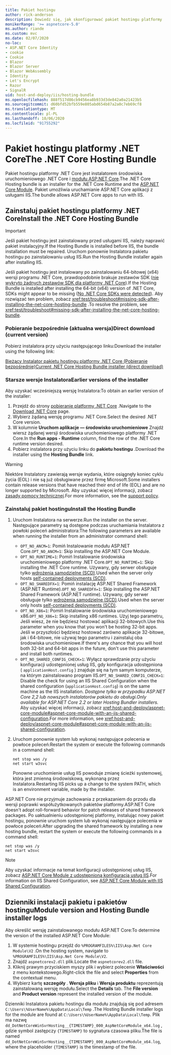 ```yaml
---
title: Pakiet hostingu
author: rick-anderson
description: Dowiedz się, jak skonfigurować pakiet hostingu platformy .NET Core.
monikerRange: '>= aspnetcore-5.0'
ms.author: riande
ms.custom: mvc
ms.date: 02/07/2020
no-loc:
- ASP.NET Core Identity
- cookie
- Cookie
- Blazor
- Blazor Server
- Blazor WebAssembly
- Identity
- Let's Encrypt
- Razor
- SignalR
uid: host-and-deploy/iis/hosting-bundle
ms.openlocfilehash: 888f517d86cb9456ea8b933d3de842a0a21423b5
ms.sourcegitcommit: d60bfd52bfb559e805abd654b87a2a0c7eb69cf8
ms.translationtype: MT
ms.contentlocale: pl-PL
ms.lasthandoff: 10/06/2020
ms.locfileid: "91755292"
---
```

# <a name="the-net-core-hosting-bundle"></a><span data-ttu-id="7462e-103">Pakiet hostingu platformy .NET Core</span><span class="sxs-lookup"><span data-stu-id="7462e-103">The .NET Core Hosting Bundle</span></span>

<span data-ttu-id="7462e-104">Pakiet hostingu platformy .NET Core jest instalatorem środowiska uruchomieniowego .NET Core i [modułu ASP.NET Core](xref:host-and-deploy/aspnet-core-module).</span><span class="sxs-lookup"><span data-stu-id="7462e-104">The .NET Core Hosting bundle is an installer for the .NET Core Runtime and the [ASP.NET Core Module](xref:host-and-deploy/aspnet-core-module).</span></span> <span data-ttu-id="7462e-105">Pakiet umożliwia uruchamianie ASP.NET Core aplikacji z usługami IIS.</span><span class="sxs-lookup"><span data-stu-id="7462e-105">The bundle allows ASP.NET Core apps to run with IIS.</span></span>

## <a name="install-the-net-core-hosting-bundle"></a><span data-ttu-id="7462e-106">Zainstaluj pakiet hostingu platformy .NET Core</span><span class="sxs-lookup"><span data-stu-id="7462e-106">Install the .NET Core Hosting Bundle</span></span>

> [!IMPORTANT]
> <span data-ttu-id="7462e-107">Jeśli pakiet hostingu jest zainstalowany przed usługami IIS, należy naprawić pakiet instalacyjny.</span><span class="sxs-lookup"><span data-stu-id="7462e-107">If the Hosting Bundle is installed before IIS, the bundle installation must be repaired.</span></span> <span data-ttu-id="7462e-108">Uruchom ponownie Instalatora pakietu hostingu po zainstalowaniu usług IIS.</span><span class="sxs-lookup"><span data-stu-id="7462e-108">Run the Hosting Bundle installer again after installing IIS.</span></span>
>
> <span data-ttu-id="7462e-109">Jeśli pakiet hostingu jest instalowany po zainstalowaniu 64-bitowej (x64) wersji programu .NET Core, prawdopodobnie brakuje zestawów SDK ([nie wykryto żadnych zestawów SDK dla platformy .NET Core](xref:test/troubleshoot#no-net-core-sdks-were-detected)).</span><span class="sxs-lookup"><span data-stu-id="7462e-109">If the Hosting Bundle is installed after installing the 64-bit (x64) version of .NET Core, SDKs might appear to be missing ([No .NET Core SDKs were detected](xref:test/troubleshoot#no-net-core-sdks-were-detected)).</span></span> <span data-ttu-id="7462e-110">Aby rozwiązać ten problem, zobacz <xref:test/troubleshoot#missing-sdk-after-installing-the-net-core-hosting-bundle> .</span><span class="sxs-lookup"><span data-stu-id="7462e-110">To resolve the problem, see <xref:test/troubleshoot#missing-sdk-after-installing-the-net-core-hosting-bundle>.</span></span>

### <a name="direct-download-current-version"></a><span data-ttu-id="7462e-111">Pobieranie bezpośrednie (aktualna wersja)</span><span class="sxs-lookup"><span data-stu-id="7462e-111">Direct download (current version)</span></span>

<span data-ttu-id="7462e-112">Pobierz instalatora przy użyciu następującego linku:</span><span class="sxs-lookup"><span data-stu-id="7462e-112">Download the installer using the following link:</span></span>

[<span data-ttu-id="7462e-113">Bieżący Instalator pakietu hostingu platformy .NET Core (Pobieranie bezpośrednie)</span><span class="sxs-lookup"><span data-stu-id="7462e-113">Current .NET Core Hosting Bundle installer (direct download)</span></span>](https://dotnet.microsoft.com/permalink/dotnetcore-current-windows-runtime-bundle-installer)

### <a name="earlier-versions-of-the-installer"></a><span data-ttu-id="7462e-114">Starsze wersje Instalatora</span><span class="sxs-lookup"><span data-stu-id="7462e-114">Earlier versions of the installer</span></span>

<span data-ttu-id="7462e-115">Aby uzyskać wcześniejszą wersję Instalatora:</span><span class="sxs-lookup"><span data-stu-id="7462e-115">To obtain an earlier version of the installer:</span></span>

1. <span data-ttu-id="7462e-116">Przejdź do strony [pobieranie platformy .NET Core](https://dotnet.microsoft.com/download/dotnet-core) .</span><span class="sxs-lookup"><span data-stu-id="7462e-116">Navigate to the [Download .NET Core](https://dotnet.microsoft.com/download/dotnet-core) page.</span></span>
1. <span data-ttu-id="7462e-117">Wybierz żądaną wersję programu .NET Core.</span><span class="sxs-lookup"><span data-stu-id="7462e-117">Select the desired .NET Core version.</span></span>
1. <span data-ttu-id="7462e-118">W kolumnie **Uruchom aplikacje — środowisko uruchomieniowe** Znajdź wiersz żądanej wersji środowiska uruchomieniowego platformy .NET Core.</span><span class="sxs-lookup"><span data-stu-id="7462e-118">In the **Run apps - Runtime** column, find the row of the .NET Core runtime version desired.</span></span>
1. <span data-ttu-id="7462e-119">Pobierz instalatora przy użyciu linku do **pakietu hostingu** .</span><span class="sxs-lookup"><span data-stu-id="7462e-119">Download the installer using the **Hosting Bundle** link.</span></span>

> [!WARNING]
> <span data-ttu-id="7462e-120">Niektóre Instalatory zawierają wersje wydania, które osiągnęły koniec cyklu życia (EOL) i nie są już obsługiwane przez firmę Microsoft.</span><span class="sxs-lookup"><span data-stu-id="7462e-120">Some installers contain release versions that have reached their end of life (EOL) and are no longer supported by Microsoft.</span></span> <span data-ttu-id="7462e-121">Aby uzyskać więcej informacji, zobacz [zasady pomocy technicznej](https://dotnet.microsoft.com/platform/support/policy/dotnet-core).</span><span class="sxs-lookup"><span data-stu-id="7462e-121">For more information, see the [support policy](https://dotnet.microsoft.com/platform/support/policy/dotnet-core).</span></span>

### <a name="install-the-hosting-bundle"></a><span data-ttu-id="7462e-122">Zainstaluj pakiet hostingu</span><span class="sxs-lookup"><span data-stu-id="7462e-122">Install the Hosting Bundle</span></span>

1. <span data-ttu-id="7462e-123">Uruchom Instalatora na serwerze.</span><span class="sxs-lookup"><span data-stu-id="7462e-123">Run the installer on the server.</span></span> <span data-ttu-id="7462e-124">Następujące parametry są dostępne podczas uruchamiania Instalatora z powłoki poleceń administratora:</span><span class="sxs-lookup"><span data-stu-id="7462e-124">The following parameters are available when running the installer from an administrator command shell:</span></span>

   * <span data-ttu-id="7462e-125">`OPT_NO_ANCM=1`: Pomiń Instalowanie modułu ASP.NET Core.</span><span class="sxs-lookup"><span data-stu-id="7462e-125">`OPT_NO_ANCM=1`: Skip installing the ASP.NET Core Module.</span></span>
   * <span data-ttu-id="7462e-126">`OPT_NO_RUNTIME=1`: Pomiń Instalowanie środowiska uruchomieniowego platformy .NET Core.</span><span class="sxs-lookup"><span data-stu-id="7462e-126">`OPT_NO_RUNTIME=1`: Skip installing the .NET Core runtime.</span></span> <span data-ttu-id="7462e-127">Używany, gdy serwer obsługuje tylko [wdrożenia samodzielne (SCD)](/dotnet/core/deploying/#self-contained-deployments-scd).</span><span class="sxs-lookup"><span data-stu-id="7462e-127">Used when the server only hosts [self-contained deployments (SCD)](/dotnet/core/deploying/#self-contained-deployments-scd).</span></span>
   * <span data-ttu-id="7462e-128">`OPT_NO_SHAREDFX=1`: Pomiń instalację ASP.NET Shared Framework (ASP.NET Runtime).</span><span class="sxs-lookup"><span data-stu-id="7462e-128">`OPT_NO_SHAREDFX=1`: Skip installing the ASP.NET Shared Framework (ASP.NET runtime).</span></span> <span data-ttu-id="7462e-129">Używany, gdy serwer obsługuje tylko [wdrożenia samodzielne (SCD)](/dotnet/core/deploying/#self-contained-deployments-scd).</span><span class="sxs-lookup"><span data-stu-id="7462e-129">Used when the server only hosts [self-contained deployments (SCD)](/dotnet/core/deploying/#self-contained-deployments-scd).</span></span>
   * <span data-ttu-id="7462e-130">`OPT_NO_X86=1`: Pomiń Instalowanie środowiska uruchomieniowego x86.</span><span class="sxs-lookup"><span data-stu-id="7462e-130">`OPT_NO_X86=1`: Skip installing x86 runtimes.</span></span> <span data-ttu-id="7462e-131">Użyj tego parametru, Jeśli wiesz, że nie będziesz hostować aplikacji 32-bitowych.</span><span class="sxs-lookup"><span data-stu-id="7462e-131">Use this parameter when you know that you won't be hosting 32-bit apps.</span></span> <span data-ttu-id="7462e-132">Jeśli w przyszłości będziesz hostować zarówno aplikacje 32-bitowe, jak i 64-bitowe, nie używaj tego parametru i zainstaluj oba środowiska uruchomieniowe.</span><span class="sxs-lookup"><span data-stu-id="7462e-132">If there's any chance that you will host both 32-bit and 64-bit apps in the future, don't use this parameter and install both runtimes.</span></span>
   * <span data-ttu-id="7462e-133">`OPT_NO_SHARED_CONFIG_CHECK=1`: Wyłącz sprawdzanie przy użyciu konfiguracji udostępnionej usług IIS, gdy konfiguracja udostępniona ( `applicationHost.config` ) znajduje się na tym samym komputerze, na którym zainstalowano program IIS.</span><span class="sxs-lookup"><span data-stu-id="7462e-133">`OPT_NO_SHARED_CONFIG_CHECK=1`: Disable the check for using an IIS Shared Configuration when the shared configuration (`applicationHost.config`) is on the same machine as the IIS installation.</span></span> <span data-ttu-id="7462e-134">*Dostępne tylko w przypadku ASP.NET Core 2,2 lub nowszych instalatorów pakietu do obsługi.*</span><span class="sxs-lookup"><span data-stu-id="7462e-134">*Only available for ASP.NET Core 2.2 or later Hosting Bundler installers.*</span></span> <span data-ttu-id="7462e-135">Aby uzyskać więcej informacji, zobacz <xref:host-and-deploy/aspnet-core-module#aspnet-core-module-with-an-iis-shared-configuration>.</span><span class="sxs-lookup"><span data-stu-id="7462e-135">For more information, see <xref:host-and-deploy/aspnet-core-module#aspnet-core-module-with-an-iis-shared-configuration>.</span></span>
1. <span data-ttu-id="7462e-136">Uruchom ponownie system lub wykonaj następujące polecenia w powłoce poleceń:</span><span class="sxs-lookup"><span data-stu-id="7462e-136">Restart the system or execute the following commands in a command shell:</span></span>

   ```console
   net stop was /y
   net start w3svc
   ```
   <span data-ttu-id="7462e-137">Ponowne uruchomienie usług IIS powoduje zmianę ścieżki systemowej, która jest zmienną środowiskową, wykonaną przez Instalatora.</span><span class="sxs-lookup"><span data-stu-id="7462e-137">Restarting IIS picks up a change to the system PATH, which is an environment variable, made by the installer.</span></span>

<span data-ttu-id="7462e-138">ASP.NET Core nie przyjmuje zachowania z przekazaniem do przodu dla wersji poprawki współużytkowanych pakietów platformy.</span><span class="sxs-lookup"><span data-stu-id="7462e-138">ASP.NET Core doesn't adopt roll-forward behavior for patch releases of shared framework packages.</span></span> <span data-ttu-id="7462e-139">Po uaktualnieniu udostępnionej platformy, instalując nowy pakiet hostingu, ponownie uruchom system lub wykonaj następujące polecenia w powłoce poleceń:</span><span class="sxs-lookup"><span data-stu-id="7462e-139">After upgrading the shared framework by installing a new hosting bundle, restart the system or execute the following commands in a command shell:</span></span>

```console
net stop was /y
net start w3svc
```

> [!NOTE]
> <span data-ttu-id="7462e-140">Aby uzyskać informacje na temat konfiguracji udostępnionej usług IIS, zobacz [ASP.NET Core Module z udostępnioną konfiguracją usług IIS](xref:host-and-deploy/aspnet-core-module#aspnet-core-module-with-an-iis-shared-configuration).</span><span class="sxs-lookup"><span data-stu-id="7462e-140">For information on IIS Shared Configuration, see [ASP.NET Core Module with IIS Shared Configuration](xref:host-and-deploy/aspnet-core-module#aspnet-core-module-with-an-iis-shared-configuration).</span></span>

## <a name="module-version-and-hosting-bundle-installer-logs"></a><span data-ttu-id="7462e-141">Dzienniki instalacji pakietu i pakietów hostingu</span><span class="sxs-lookup"><span data-stu-id="7462e-141">Module version and Hosting Bundle installer logs</span></span>

<span data-ttu-id="7462e-142">Aby określić wersję zainstalowanego modułu ASP.NET Core:</span><span class="sxs-lookup"><span data-stu-id="7462e-142">To determine the version of the installed ASP.NET Core Module:</span></span>

1. <span data-ttu-id="7462e-143">W systemie hostingu przejdź do `%PROGRAMFILES%\IIS\Asp.Net Core Module\V2` .</span><span class="sxs-lookup"><span data-stu-id="7462e-143">On the hosting system, navigate to `%PROGRAMFILES%\IIS\Asp.Net Core Module\V2`.</span></span>
1. <span data-ttu-id="7462e-144">Znajdź `aspnetcorev2.dll` plik.</span><span class="sxs-lookup"><span data-stu-id="7462e-144">Locate the `aspnetcorev2.dll` file.</span></span>
1. <span data-ttu-id="7462e-145">Kliknij prawym przyciskiem myszy plik i wybierz polecenie **Właściwości** z menu kontekstowego.</span><span class="sxs-lookup"><span data-stu-id="7462e-145">Right-click the file and select **Properties** from the contextual menu.</span></span>
1. <span data-ttu-id="7462e-146">Wybierz kartę **szczegóły** . **Wersja pliku** i **Wersja produktu** reprezentują zainstalowaną wersję modułu.</span><span class="sxs-lookup"><span data-stu-id="7462e-146">Select the **Details** tab. The **File version** and **Product version** represent the installed version of the module.</span></span>

<span data-ttu-id="7462e-147">Dzienniki Instalatora pakietu hostingu dla modułu znajdują się pod adresem `C:\Users\%UserName%\AppData\Local\Temp` .</span><span class="sxs-lookup"><span data-stu-id="7462e-147">The Hosting Bundle installer logs for the module are found at `C:\Users\%UserName%\AppData\Local\Temp`.</span></span> <span data-ttu-id="7462e-148">Plik ma nazwę `dd_DotNetCoreWinSvrHosting__{TIMESTAMP}_000_AspNetCoreModule_x64.log` , gdzie symbol zastępczy `{TIMESTAMP}` to sygnatura czasowa pliku.</span><span class="sxs-lookup"><span data-stu-id="7462e-148">The file is named `dd_DotNetCoreWinSvrHosting__{TIMESTAMP}_000_AspNetCoreModule_x64.log`, where the placeholder `{TIMESTAMP}` is the timestamp of the file.</span></span>
